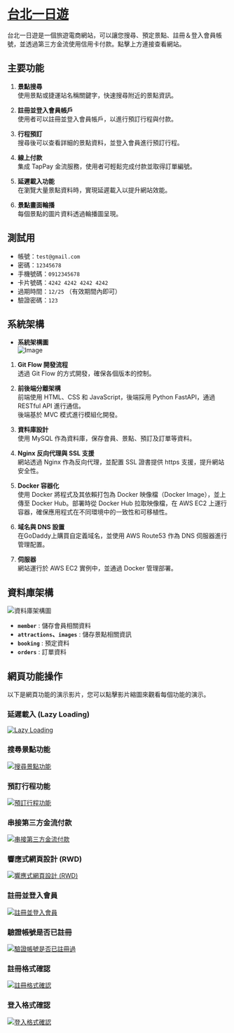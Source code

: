 # <a href="https://taipeitrips.com/" target="_blank">台北一日遊</a>
台北一日遊是一個旅遊電商網站，可以讓您搜尋、預定景點、註冊＆登入會員帳號，並透過第三方金流使用信用卡付款。點擊上方連接查看網站。

## 主要功能

1. **景點搜尋**  
   使用景點或捷運站名稱關鍵字，快速搜尋附近的景點資訊。  

2. **註冊並登入會員帳戶**  
   使用者可以註冊並登入會員帳戶，以進行預訂行程與付款。
   
3. **行程預訂**  
   搜尋後可以查看詳細的景點資料，並登入會員進行預訂行程。

4. **線上付款**  
   集成 TapPay 金流服務，使用者可輕鬆完成付款並取得訂單編號。

5. **延遲載入功能**  
   在瀏覽大量景點資料時，實現延遲載入以提升網站效能。

6. **景點畫面輪播**  
   每個景點的圖片資料透過輪播圖呈現。

## 測試用

- 帳號：`test@gmail.com`
- 密碼：`12345678`
- 手機號碼：`0912345678`
- 卡片號碼：`4242 4242 4242 4242`
- 過期時間：`12/25` （有效期間內即可）
- 驗證密碼：`123`

## 系統架構
  
- **系統架構圖**  
![Image](https://github.com/user-attachments/assets/3e0d1cc0-99a3-464a-9fd4-638a026d9390)  
    
1. **Git Flow 開發流程**  
   透過 Git Flow 的方式開發，確保各個版本的控制。

2. **前後端分離架構**  
   前端使用 HTML、CSS 和 JavaScript，後端採用 Python FastAPI，通過 RESTful API 進行通信。  
   後端基於 MVC 模式進行模組化開發。

3. **資料庫設計**  
   使用 MySQL 作為資料庫，保存會員、景點、預訂及訂單等資料。

4. **Nginx 反向代理與 SSL 支援**  
   網站透過 Nginx 作為反向代理，並配置 SSL 證書提供 https 支援，提升網站安全性。

5. **Docker 容器化**  
   使用 Docker 將程式及其依賴打包為 Docker 映像檔（Docker Image），並上傳至 Docker Hub。部署時從 Docker Hub 拉取映像檔，在 AWS EC2 上運行容器，確保應用程式在不同環境中的一致性和可移植性。

6. **域名與 DNS 設置**  
   在GoDaddy上購買自定義域名，並使用 AWS Route53 作為 DNS 伺服器進行管理配置。

7. **伺服器**  
   網站運行於 AWS EC2 實例中，並通過 Docker 管理部署。  

## 資料庫架構
![資料庫架構圖](https://github.com/user-attachments/assets/027ffdb9-fddd-46b7-afd4-db97b461b06d)


- **`member`** : 儲存會員相關資料
- **`attractions`、`images`** : 儲存景點相關資訊
- **`booking`** : 預定資料
- **`orders`** : 訂單資料

## 網頁功能操作
以下是網頁功能的演示影片，您可以點擊影片縮圖來觀看每個功能的演示。

### 延遲載入 (Lazy Loading)  

[![Lazy Loading](https://img.youtube.com/vi/p7z0Wfa3WRc/0.jpg)](https://youtu.be/p7z0Wfa3WRc)

### 搜尋景點功能   

[![搜尋景點功能](https://img.youtube.com/vi/qf-TZbt3Xis/0.jpg)](https://youtu.be/qf-TZbt3Xis)

### 預訂行程功能    

[![預訂行程功能](https://img.youtube.com/vi/lXXNnQxh8Z8/0.jpg)](https://youtu.be/lXXNnQxh8Z8)

### 串接第三方金流付款    

[![串接第三方金流付款](https://img.youtube.com/vi/FJmj-lv3Wuw/0.jpg)](https://youtu.be/FJmj-lv3Wuw)

### 響應式網頁設計 (RWD)    

[![響應式網頁設計 (RWD)](https://img.youtube.com/vi/Q05kZzArVnU/0.jpg)](https://youtu.be/Q05kZzArVnU)

### 註冊並登入會員    

[![註冊並登入會員](https://img.youtube.com/vi/J1sV6ThiDC8/0.jpg)](https://youtu.be/J1sV6ThiDC8)

### 驗證帳號是否已註冊    

[![驗證帳號是否已註冊過](https://img.youtube.com/vi/3tQ3ZNau7PQ/0.jpg)](https://youtu.be/3tQ3ZNau7PQ)

### 註冊格式確認    

[![註冊格式確認](https://img.youtube.com/vi/Noq6TNDL6QE/0.jpg)](https://youtu.be/Noq6TNDL6QE)

### 登入格式確認    

[![登入格式確認](https://img.youtube.com/vi/BW3QHFk-2gY/0.jpg)](https://youtu.be/BW3QHFk-2gY)

